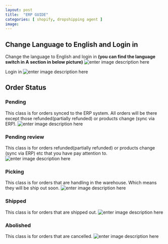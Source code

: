 ```yaml
---
layout: post
title:  "ERP GUIDE"
categories: [ shopify, dropshipping agent ]
image: 
---
```

##  Change Language to English and Login in
Change the language to English and login in
**(you can find the language switch in A section in below picture)**
![enter image description here](https://blog.nichepik.com/assets/images/erp_1.png)

Login in
![enter image description here](https://blog.nichepik.com/assets/images/erp_2.png)

## Order Status
### Pending
This class is for orders synced to the ERP system. All orders will be there except those refunded(partially refunded) or products change (sync via ERP).
![enter image description here](https://blog.nichepik.com/assets/images/ERP_3.png)

### Pending review
This class is for orders refunded(partially refunded) or products change (sync via ERP) etc that you have pay attention to.
![enter image description here](https://blog.nichepik.com/assets/images/erp_4.png)
### Picking
This class is for orders that are handling in the warehouse. Which means they will be ship out soon.
![enter image description here](https://blog.nichepik.com/assets/images/ERP_5.png)
### Shipped
This class is for orders that are shipped out.
![enter image description here](https://blog.nichepik.com/assets/images/erp_7.png)
### Abolished
This class is for orders that are cancelled.
![enter image description here](https://blog.nichepik.com/assets/images/ERP_6.png)








<!--stackedit_data:
eyJoaXN0b3J5IjpbOTM3NzEwNzczLC0xMDYwMzU3MDQ5LDg4MT
Q2Nzk4OCwxNzcyODYwNjE0LDE4Njc2Njg2OTksNTAzMjcxOTcx
LC03MzQ3NTMyMzgsMjAzNDA5NDUxOCwtMTcwMTI5OTI1NSwtMT
U0Nzk2ODEzMCwtNTIzNjY2ODQ0LDE4MDY2NjgwMzhdfQ==
-->